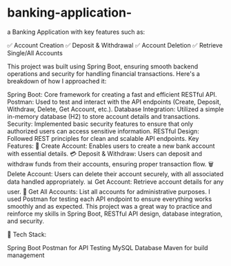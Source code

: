 # banking-application-
a Banking Application with key features such as:

✅ Account Creation
✅ Deposit & Withdrawal
✅ Account Deletion
✅ Retrieve Single/All Accounts

This project was built using Spring Boot, ensuring smooth backend operations and security for handling financial transactions. Here's a breakdown of how I approached it:

Spring Boot: Core framework for creating a fast and efficient RESTful API.
Postman: Used to test and interact with the API endpoints (Create, Deposit, Withdraw, Delete, Get Account, etc.).
Database Integration: Utilized a simple in-memory database (H2) to store account details and transactions.
Security: Implemented basic security features to ensure that only authorized users can access sensitive information.
RESTful Design: Followed REST principles for clean and scalable API endpoints.
Key Features:
🏦 Create Account: Enables users to create a new bank account with essential details.
💳 Deposit & Withdraw: Users can deposit and withdraw funds from their accounts, ensuring proper transaction flow.
🗑 Delete Account: Users can delete their account securely, with all associated data handled appropriately.
📊 Get Account: Retrieve account details for any user.
📑 Get All Accounts: List all accounts for administrative purposes.
I used Postman for testing each API endpoint to ensure everything works smoothly and as expected. This project was a great way to practice and reinforce my skills in Spring Boot, RESTful API design, database integration, and security.

🔧 Tech Stack:

Spring Boot
Postman for API Testing
MySQL Database
Maven for build management
